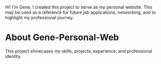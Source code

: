 Hi! I'm Gene, I created this project to serve as my personal website. This may be used as a reference for future job applications, networking, and to highlight my professional journey.

# About Gene-Personal-Web
This project showcases my skills, projects, experience, and professional identity.